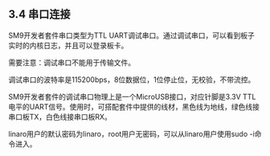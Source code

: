 ## 3.4 串口连接

SM9开发者套件串口类型为TTL UART调试串口。通过调试串口，可以看到板子实时的内核日志，并且可以登录板卡。

需要注意：调试串口不能用于传输文件。

调试串口的波特率是115200bps，8位数据位，1位停止位，无校验，不带流控。

SM9开发者套件的调试串口物理上是一个MicroUSB接口，对应针脚是3.3V TTL电平的UART信号。使用时，可搭配套件中提供的线材，黑色线为地线，绿色线接串口板TX，白色线接串口板RX。

linaro用户的默认密码为linaro，root用户无密码，可以从linaro用户使用sudo -i命令进入。